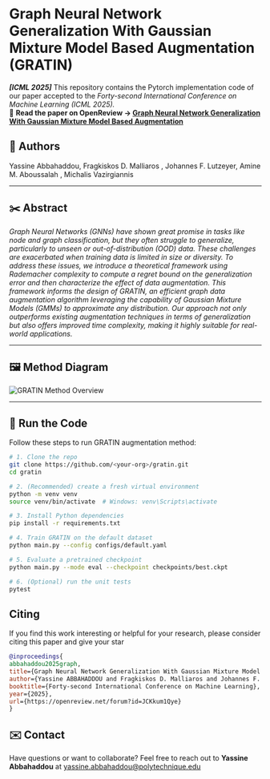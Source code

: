 # Graph Neural Network Generalization With Gaussian Mixture Model Based Augmentation (GRATIN)

**_[ICML 2025]_**  This repository contains the Pytorch implementation code of our paper accepted to the *Forty-second International Conference on Machine Learning (ICML 2025).*  
📄 **Read the paper on OpenReview → [Graph Neural Network Generalization With Gaussian Mixture Model Based Augmentation](https://openreview.net/forum?id=JCKkum1Qye)**

## 👥 Authors
Yassine Abbahaddou, Fragkiskos D. Malliaros  , Johannes F. Lutzeyer, Amine M. Aboussalah  , Michalis Vazirgiannis

---


## ✂️ Abstract
*Graph Neural Networks (GNNs) have shown great promise in tasks like node and graph classification, but they often struggle to generalize, particularly to unseen or out-of-distribution (OOD) data. These challenges are exacerbated when training data is limited in size or diversity. To address these issues, we introduce a theoretical framework using Rademacher complexity to compute a regret bound on the generalization error and then characterize the effect of data augmentation. This framework informs the design of GRATIN, an efficient graph data augmentation algorithm leveraging the capability of Gaussian Mixture Models (GMMs) to approximate any distribution. Our approach not only outperforms existing augmentation techniques in terms of generalization but also offers improved time complexity, making it highly suitable for real-world applications.*  

---
## 🖼️ Method Diagram
![GRATIN Method Overview](Assets/GRATIN_Diagram.png)

---
## 🚀 Run the Code
Follow these steps to run GRATIN augmentation method:

```bash
# 1. Clone the repo
git clone https://github.com/<your-org>/gratin.git
cd gratin

# 2. (Recommended) create a fresh virtual environment
python -m venv venv
source venv/bin/activate  # Windows: venv\Scripts\activate

# 3. Install Python dependencies
pip install -r requirements.txt

# 4. Train GRATIN on the default dataset
python main.py --config configs/default.yaml

# 5. Evaluate a pretrained checkpoint
python main.py --mode eval --checkpoint checkpoints/best.ckpt

# 6. (Optional) run the unit tests
pytest
```
## Citing
If you find this work interesting or helpful for your research, please consider citing this paper and give your star

```bibtex
@inproceedings{
abbahaddou2025graph,
title={Graph Neural Network Generalization With Gaussian Mixture Model Based Augmentation},
author={Yassine ABBAHADDOU and Fragkiskos D. Malliaros and Johannes F. Lutzeyer and Amine M. Aboussalah and Michalis Vazirgiannis},
booktitle={Forty-second International Conference on Machine Learning},
year={2025},
url={https://openreview.net/forum?id=JCKkum1Qye}
}
```

## ✉️ Contact

Have questions or want to collaborate? Feel free to reach out to **Yassine Abbahaddou** at <yassine.abbahaddou@polytechnique.edu> 
